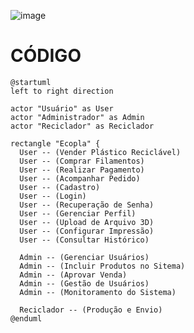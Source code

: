![image](https://github.com/user-attachments/assets/70120e99-eb30-4fcc-8cae-045357069e22)



# CÓDIGO  
    @startuml
    left to right direction
    
    actor "Usuário" as User
    actor "Administrador" as Admin
    actor "Reciclador" as Reciclador
    
    rectangle "Ecopla" {
      User -- (Vender Plástico Reciclável)
      User -- (Comprar Filamentos)
      User -- (Realizar Pagamento)
      User -- (Acompanhar Pedido)
      User -- (Cadastro)
      User -- (Login)
      User -- (Recuperação de Senha)
      User -- (Gerenciar Perfil)
      User -- (Upload de Arquivo 3D)
      User -- (Configurar Impressão)
      User -- (Consultar Histórico)
    
      Admin -- (Gerenciar Usuários)
      Admin -- (Incluir Produtos no Sitema)
      Admin -- (Aprovar Venda)
      Admin -- (Gestão de Usuários)
      Admin -- (Monitoramento do Sistema)
    
      Reciclador -- (Produção e Envio)
    @enduml
